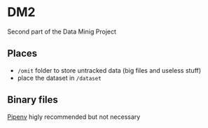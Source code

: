 # DM2
Second part of the Data Minig Project

## Places

- ``/omit`` folder to store untracked data (big files and useless stuff)
- place the dataset in ``/dataset``

## Binary files

[Pipenv](https://pipenv.pypa.io/en/latest/) higly recommended but not necessary
